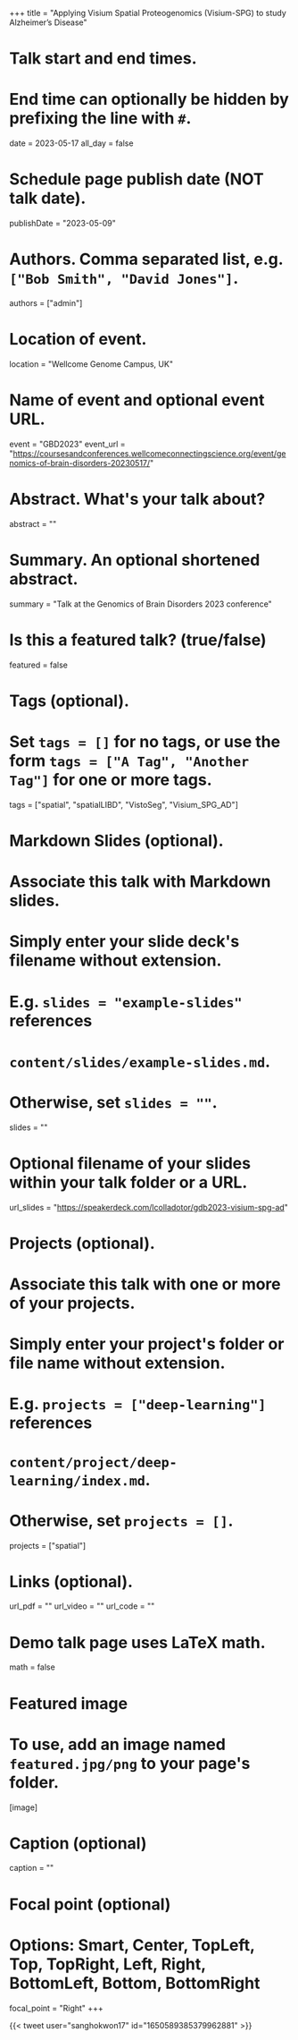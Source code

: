 +++
title = "Applying Visium Spatial Proteogenomics (Visium-SPG) to study Alzheimer’s Disease"

# Talk start and end times.
#   End time can optionally be hidden by prefixing the line with `#`.
date = 2023-05-17
all_day = false

# Schedule page publish date (NOT talk date).
publishDate = "2023-05-09"

# Authors. Comma separated list, e.g. `["Bob Smith", "David Jones"]`.
authors = ["admin"]

# Location of event.
location = "Wellcome Genome Campus, UK"

# Name of event and optional event URL.
event = "GBD2023"
event_url = "https://coursesandconferences.wellcomeconnectingscience.org/event/genomics-of-brain-disorders-20230517/"

# Abstract. What's your talk about?
abstract = ""

# Summary. An optional shortened abstract.
summary = "Talk at the Genomics of Brain Disorders 2023 conference"

# Is this a featured talk? (true/false)
featured = false

# Tags (optional).
#   Set `tags = []` for no tags, or use the form `tags = ["A Tag", "Another Tag"]` for one or more tags.
tags = ["spatial", "spatialLIBD", "VistoSeg", "Visium_SPG_AD"]

# Markdown Slides (optional).
#   Associate this talk with Markdown slides.
#   Simply enter your slide deck's filename without extension.
#   E.g. `slides = "example-slides"` references 
#   `content/slides/example-slides.md`.
#   Otherwise, set `slides = ""`.
slides = ""

# Optional filename of your slides within your talk folder or a URL.
url_slides = "https://speakerdeck.com/lcolladotor/gdb2023-visium-spg-ad"

# Projects (optional).
#   Associate this talk with one or more of your projects.
#   Simply enter your project's folder or file name without extension.
#   E.g. `projects = ["deep-learning"]` references 
#   `content/project/deep-learning/index.md`.
#   Otherwise, set `projects = []`.
projects = ["spatial"]

# Links (optional).
url_pdf = ""
url_video = ""
url_code = ""

# Demo talk page uses LaTeX math.
math = false

# Featured image
# To use, add an image named `featured.jpg/png` to your page's folder. 
[image]
  # Caption (optional)
  caption = ""

  # Focal point (optional)
  # Options: Smart, Center, TopLeft, Top, TopRight, Left, Right, BottomLeft, Bottom, BottomRight
  focal_point = "Right"
+++

<script defer class="speakerdeck-embed" data-id="b7bc949180e3467aa01d5a649858ab74" data-ratio="1.77725118483412" src="//speakerdeck.com/assets/embed.js"></script>

{{< tweet user="sanghokwon17" id="1650589385379962881" >}}
